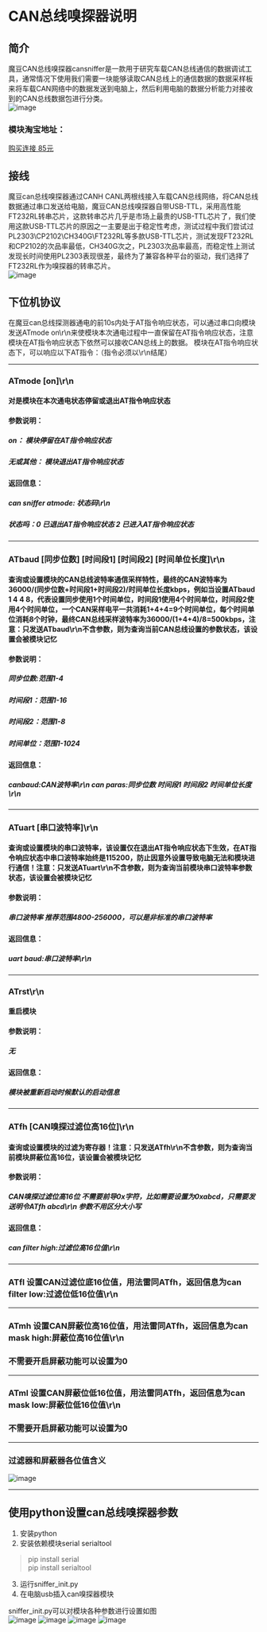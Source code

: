 # CAN总线嗅探器说明

## 简介
魔豆CAN总线嗅探器cansniffer是一款用于研究车载CAN总线通信的数据调试工具，通常情况下使用我们需要一块能够读取CAN总线上的通信数据的数据采样板来将车载CAN网络中的数据发送到电脑上，然后利用电脑的数据分析能力对接收到的CAN总线数据包进行分类。\
![image](https://github.com/zshchance/cansniffer/blob/master/img/can_s1.jpg)
### 模块淘宝地址：
[购买连接 85元](https://item.taobao.com/item.htm?spm=0.7095261.0.0.57231deblznqvF&id=567000108428)


## 接线
魔豆can总线嗅探器通过CANH CANL两根线接入车载CAN总线网络，将CAN总线数据通过串口发送给电脑，魔豆CAN总线嗅探器自带USB-TTL，采用高性能FT232RL转串芯片，这款转串芯片几乎是市场上最贵的USB-TTL芯片了，我们使用这款USB-TTL芯片的原因之一主要是出于稳定性考虑，测试过程中我们尝试过PL2303\CP2102\CH340G\FT232RL等多款USB-TTL芯片，测试发现FT232RL和CP2102的次品率最低，CH340G次之，PL2303次品率最高，而稳定性上测试发现长时间使用PL2303表现很差，最终为了兼容各种平台的驱动，我们选择了FT232RL作为嗅探器的转串芯片。\
![image](https://github.com/zshchance/cansniffer/blob/master/img/can_s2.jpg)

## 下位机协议
在魔豆can总线探测器通电的前10s内处于AT指令响应状态，可以通过串口向模块发送ATmode on\r\n来使模块本次通电过程中一直保留在AT指令响应状态，注意模块在AT指令响应状态下依然可以接收CAN总线上的数据。
模块在AT指令响应状态下，可以响应以下AT指令：（指令必须以\r\n结尾）


---

### ATmode [on]\r\n
#### 对是模块在本次通电状态停留或退出AT指令响应状态
#### 参数说明：
##### on： 模块停留在AT指令响应状态
##### 无或其他： 模块退出AT指令响应状态
#### 返回信息：
##### can sniffer atmode: 状态码\r\n
##### 状态吗：0 已退出AT指令响应状态 2 已进入AT指令响应状态

---


### ATbaud [同步位数] [时间段1] [时间段2] [时间单位长度]\r\n
#### 查询或设置模块的CAN总线波特率通信采样特性，最终的CAN波特率为36000/(同步位数+时间段1+时间段2)/时间单位长度kbps，例如当设置ATbaud 1 4 4 8，代表设置同步使用1个时间单位，时间段1使用4个时间单位，时间段2使用4个时间单位，一个CAN采样电平一共消耗1+4+4=9个时间单位，每个时间单位消耗8个时钟，最终CAN总线采样波特率为36000/(1+4+4)/8=500kbps，注意：只发送ATbaud\r\n不含参数，则为查询当前CAN总线设置的参数状态，该设置会被模块记忆
#### 参数说明：
##### 同步位数:范围1-4
##### 时间段1：范围1-16
##### 时间段2：范围1-8
##### 时间单位：范围1-1024
#### 返回信息：
##### canbaud:CAN波特率\r\n can paras:同步位数 时间段1 时间段2 时间单位长度\r\n

---

### ATuart [串口波特率]\r\n
#### 查询或设置模块的串口波特率，该设置仅在退出AT指令响应状态下生效，在AT指令响应状态中串口波特率始终是115200，防止因意外设置导致电脑无法和模块进行通信！注意：只发送ATuart\r\n不含参数，则为查询当前模块串口波特率参数状态，该设置会被模块记忆
#### 参数说明：
##### 串口波特率 推荐范围4800-256000，可以是非标准的串口波特率
#### 返回信息：
##### uart baud:串口波特率\r\n

---

### ATrst\r\n
#### 重启模块
#### 参数说明：
##### 无
#### 返回信息：
##### 模块被重新启动时候默认的启动信息

---

### ATfh [CAN嗅探过滤位高16位]\r\n
#### 查询或设置模块的过滤为寄存器！注意：只发送ATfh\r\n不含参数，则为查询当前模块屏蔽位高16位，该设置会被模块记忆
#### 参数说明：
##### CAN嗅探过滤位高16位 不需要前导0x字符，比如需要设置为0xabcd，只需要发送明令ATfh abcd\r\n 参数不用区分大小写
#### 返回信息：
##### can filter high:过滤位高16位值\r\n

---

### ATfl 设置CAN过滤位底16位值，用法雷同ATfh，返回信息为can filter low:过滤位低16位值\r\n

---

### ATmh 设置CAN屏蔽位高16位值，用法雷同ATfh，返回信息为can mask high:屏蔽位高16位值\r\n
### 不需要开启屏蔽功能可以设置为0

---

### ATml 设置CAN屏蔽位低16位值，用法雷同ATfh，返回信息为can mask low:屏蔽位低16位值\r\n
### 不需要开启屏蔽功能可以设置为0

---

### 过滤器和屏蔽器各位值含义
![image](https://github.com/zshchance/cansniffer/blob/master/img/filter_mask.jpg)

---

## 使用python设置can总线嗅探器参数
1. 安装python
2. 安装依赖模块serial serialtool
> pip install serial\
> pip install serialtool
3. 运行sniffer_init.py
4. 在电脑usb插入can嗅探器模块

sniffer_init.py可以对模块各种参数进行设置如图\
![image](https://github.com/zshchance/cansniffer/blob/master/img/python_menu.jpg)
![image](https://github.com/zshchance/cansniffer/blob/master/img/python_help.jpg)
![image](https://github.com/zshchance/cansniffer/blob/master/img/data_recv.jpg)
![image](https://github.com/zshchance/cansniffer/blob/master/img/data_save.jpg)
